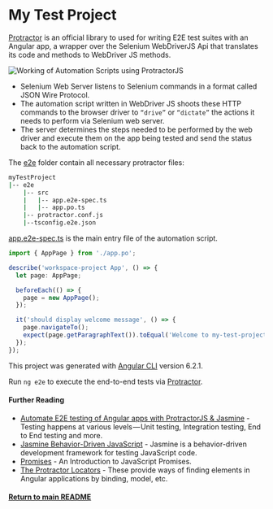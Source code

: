 # My Test Project

[Protractor](http://www.protractortest.org/#/) is an official library to used for writing E2E test suites with an Angular app, a wrapper over the Selenium WebDriverJS Api that translates its code and methods to WebDriver JS methods.

![Working of Automation Scripts using ProtractorJS](https://cdn-images-1.medium.com/max/1600/1*Uf4siFkuBeF2v1Fqw_goMw.png)

- Selenium Web Server listens to Selenium commands in a format called JSON Wire Protocol.
- The automation script written in WebDriver JS shoots these HTTP commands to the browser driver to `“drive”` or `“dictate”` the actions it needs to perform via Selenium web server.
- The server determines the steps needed to be performed by the web driver and execute them on the app being tested and send the status back to the automation script.

The [e2e](https://github.com/SharifCoding/protractor-e2e-testing/blob/master/myTestProject/e2e/) folder contain all necessary protractor files:
```bash
myTestProject
|-- e2e
    |-- src
    |   |-- app.e2e-spec.ts
    |   |-- app.po.ts
    |-- protractor.conf.js
    |--tsconfig.e2e.json
```
[app.e2e-spec.ts](https://github.com/SharifCoding/protractor-e2e-testing/blob/master/myTestProject/e2e/src/app.e2e-spec.ts/) is the main entry file of the automation script.
```ts
import { AppPage } from './app.po';

describe('workspace-project App', () => {
  let page: AppPage;

  beforeEach(() => {
    page = new AppPage();
  });

  it('should display welcome message', () => {
    page.navigateTo();
    expect(page.getParagraphText()).toEqual('Welcome to my-test-project!');
  });
});
```
This project was generated with [Angular CLI](https://github.com/angular/angular-cli) version 6.2.1.

Run `ng e2e` to execute the end-to-end tests via [Protractor](http://www.protractortest.org/).

#### Further Reading
- [Automate E2E testing of Angular apps with ProtractorJS & Jasmine](https://medium.com/paramsingh-66174/automate-e2e-testing-of-angular-4-apps-with-protractorjs-jasmine-fcf1dd9524d5) - Testing happens at various levels — Unit testing, Integration testing, End to End testing and more.
- [Jasmine Behavior-Driven JavaScript](https://jasmine.github.io/tutorials/your_first_suite) - Jasmine is a behavior-driven development framework for testing JavaScript code.
- [Promises](https://developers.google.com/web/fundamentals/primers/promises) - An Introduction to JavaScript Promises.
- [The Protractor Locators](http://www.protractortest.org/#/api?view=ProtractorBy) - These provide ways of finding elements in Angular applications by binding, model, etc.

#### [Return to main README](../README.md)
